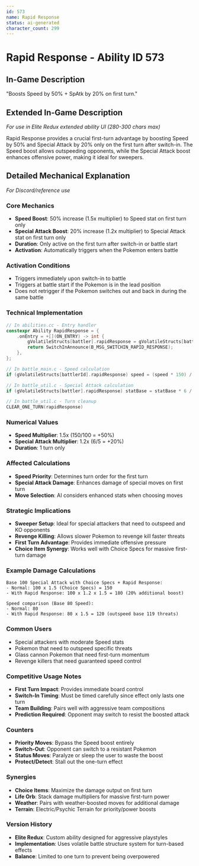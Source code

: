```yaml
---
id: 573
name: Rapid Response
status: ai-generated
character_count: 299
---
```


# Rapid Response - Ability ID 573

## In-Game Description
"Boosts Speed by 50% + SpAtk by 20% on first turn."

## Extended In-Game Description
*For use in Elite Redux extended ability UI (280-300 chars max)*

Rapid Response provides a crucial first-turn advantage by boosting Speed by 50% and Special Attack by 20% only on the first turn after switch-in. The Speed boost allows outspeeding opponents, while the Special Attack boost enhances offensive power, making it ideal for sweepers.

## Detailed Mechanical Explanation
*For Discord/reference use*

### Core Mechanics
- **Speed Boost**: 50% increase (1.5x multiplier) to Speed stat on first turn only
- **Special Attack Boost**: 20% increase (1.2x multiplier) to Special Attack stat on first turn only
- **Duration**: Only active on the first turn after switch-in or battle start
- **Activation**: Automatically triggers when the Pokemon enters battle

### Activation Conditions
- Triggers immediately upon switch-in to battle
- Triggers at battle start if the Pokemon is in the lead position
- Does not retrigger if the Pokemon switches out and back in during the same battle

### Technical Implementation
```c
// In abilities.cc - Entry handler
constexpr Ability RapidResponse = {
    .onEntry = +[](ON_ENTRY) -> int {
        gVolatileStructs[battler].rapidResponse = gVolatileStructs[battler].started.rapidResponse = TRUE;
        return SwitchInAnnounce(B_MSG_SWITCHIN_RAPID_RESPONSE);
    },
};

// In battle_main.c - Speed calculation
if (gVolatileStructs[battlerId].rapidResponse) speed = (speed * 150) / 100;

// In battle_util.c - Special Attack calculation
if (gVolatileStructs[battler].rapidResponse) statBase = statBase * 6 / 5;

// In battle_util.c - Turn cleanup
CLEAR_ONE_TURN(rapidResponse)
```

### Numerical Values
- **Speed Multiplier**: 1.5x (150/100 = +50%)
- **Special Attack Multiplier**: 1.2x (6/5 = +20%)
- **Duration**: 1 turn only

### Affected Calculations
- **Speed Priority**: Determines turn order for the first turn
- **Special Attack Damage**: Enhances damage of special moves on first turn
- **Move Selection**: AI considers enhanced stats when choosing moves

### Strategic Implications
- **Sweeper Setup**: Ideal for special attackers that need to outspeed and KO opponents
- **Revenge Killing**: Allows slower Pokemon to revenge kill faster threats
- **First Turn Advantage**: Provides immediate offensive pressure
- **Choice Item Synergy**: Works well with Choice Specs for massive first-turn damage

### Example Damage Calculations
```
Base 100 Special Attack with Choice Specs + Rapid Response:
- Normal: 100 x 1.5 (Choice Specs) = 150
- With Rapid Response: 100 x 1.2 x 1.5 = 180 (20% additional boost)

Speed comparison (Base 80 Speed):
- Normal: 80
- With Rapid Response: 80 x 1.5 = 120 (outspeed base 119 threats)
```

### Common Users
- Special attackers with moderate Speed stats
- Pokemon that need to outspeed specific threats
- Glass cannon Pokemon that need first-turn momentum
- Revenge killers that need guaranteed speed control

### Competitive Usage Notes
- **First Turn Impact**: Provides immediate board control
- **Switch-In Timing**: Must be timed carefully since effect only lasts one turn
- **Team Building**: Pairs well with aggressive team compositions
- **Prediction Required**: Opponent may switch to resist the boosted attack

### Counters
- **Priority Moves**: Bypass the Speed boost entirely
- **Switch-Out**: Opponent can switch to a resistant Pokemon
- **Status Moves**: Paralyze or sleep the user to waste the boost
- **Protect/Detect**: Stall out the one-turn effect

### Synergies
- **Choice Items**: Maximize the damage output on first turn
- **Life Orb**: Stack damage multipliers for massive first-turn power
- **Weather**: Pairs with weather-boosted moves for additional damage
- **Terrain**: Electric/Psychic Terrain for priority/power boosts

### Version History
- **Elite Redux**: Custom ability designed for aggressive playstyles
- **Implementation**: Uses volatile battle structure system for turn-based effects
- **Balance**: Limited to one turn to prevent being overpowered